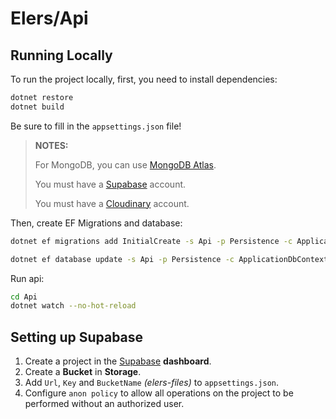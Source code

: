 # Elers/Api

## Running Locally

To run the project locally, first, you need to install dependencies:

```sh
dotnet restore
dotnet build
```

Be sure to fill in the `appsettings.json` file!

> **NOTES:**
>
> For MongoDB, you can use [MongoDB Atlas](https://www.mongodb.com/docs/atlas).
>
> You must have a [Supabase](https://supabase.com/) account.
>
> You must have a [Cloudinary](https://cloudinary.com/) account.

Then, create EF Migrations and database:

```sh
dotnet ef migrations add InitialCreate -s Api -p Persistence -c ApplicationDbContext -o Migrations/ApplicationDb

dotnet ef database update -s Api -p Persistence -c ApplicationDbContext
```

Run api:

```sh
cd Api
dotnet watch --no-hot-reload
```

## Setting up Supabase

1. Create a project in the [Supabase](https://supabase.com/) **dashboard**.
2. Create a **Bucket** in **Storage**.
3. Add `Url`, `Key` and `BucketName` _(elers-files)_ to `appsettings.json`.
4. Configure `anon policy` to allow all operations on the project to be performed without an authorized user.
